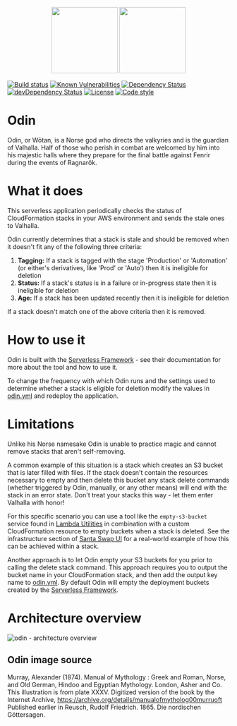 <p align="center">
  <img height="150" src="https://avatars0.githubusercontent.com/u/36457275?s=400&u=16d355f384ed7f8e0655b7ed1d70ff2e411690d8&v=4e">
  <img height="150" src="https://user-images.githubusercontent.com/2955468/44294549-01c7c280-a267-11e8-9fbf-4c3788eb4635.jpg">
  
</p>

[![Build status][build-badge]][build-badge-url]
[![Known Vulnerabilities][vulnerability-badge]][vulnerability-badge-url]
[![Dependency Status][dependency-badge]][dependency-badge-url]
[![devDependency Status][dev-dependency-badge]][dev-dependency-badge-url]
[![License][license-badge]][license-badge-url]
[![Code style][formatter-badge]][formatter-badge-url]

# Odin

Odin, or Wōtan, is a Norse god who directs the valkyries and is the guardian of Valhalla. Half of those who perish in combat are welcomed by him into his majestic halls where they prepare for the final battle against Fenrir during the events of Ragnarök.

# What it does

This serverless application periodically checks the status of CloudFormation stacks in your AWS environment and sends the stale ones to Valhalla.

Odin currently determines that a stack is stale and should be removed when it doesn't fit any of the following three criteria:

1.  **Tagging:** If a stack is tagged with the stage 'Production' or 'Automation' (or either's derivatives, like 'Prod' or 'Auto') then it is ineligible for deletion
1.  **Status:** If a stack's status is in a failure or in-progress state then it is ineligible for deletion
1.  **Age:** If a stack has been updated recently then it is ineligible for deletion

If a stack doesn't match one of the above criteria then it is removed.

# How to use it

Odin is built with the [Serverless Framework](https://serverless.com/) - see their documentation for more about the tool and how to use it.

To change the frequency with which Odin runs and the settings used to determine whether a stack is eligible for deletion modify the values in [odin.yml](https://github.com/manwaring/odin/blob/master/odin.yml) and redeploy the application.

# Limitations

Unlike his Norse namesake Odin is unable to practice magic and cannot remove stacks that aren't self-removing.

A common example of this situation is a stack which creates an S3 bucket that is later filled with files. If the stack doesn't contain the resources necessary to empty and then delete this bucket any stack delete commands (whether triggered by Odin, manually, or any other means) will end with the stack in an error state. Don't treat your stacks this way - let them enter Valhalla with honor!

For this specific scenario you can use a tool like the `empty-s3-bucket` service found in [Lambda Utilities](https://github.com/manwaring/lambda-utilities) in combination with a custom CloudFormation resource to empty buckets when a stack is deleted. See the infrastructure section of [Santa Swap UI](https://github.com/santaswap/ui) for a real-world example of how this can be achieved within a stack.

Another approach is to let Odin empty your S3 buckets for you prior to calling the delete stack command. This approach requires you to output the bucket name in your CloudFormation stack, and then add the output key name to [odin.yml](https://github.com/manwaring/odin/blob/master/odin.yml). By default Odin will empty the deployment buckets created by the [Serverless Framework](https://serverless.com/).

# Architecture overview

![odin - architecture overview](https://cloud.githubusercontent.com/assets/2955468/24622720/f24c75a4-1873-11e7-9e09-b83a1425c196.png)

## Odin image source

Murray, Alexander (1874). Manual of Mythology : Greek and Roman, Norse, and Old German, Hindoo and Egyptian Mythology. London, Asher and Co. This illustration is from plate XXXV. Digitized version of the book by the Internet Archive, https://archive.org/details/manualofmytholog00murruoft Published earlier in Reusch, Rudolf Friedrich. 1865. Die nordischen Göttersagen.

[build-badge]: https://circleci.com/gh/manwaring/odin.svg?style=shield&circle-token=9013ebb3f280856ee64dcaa261e6b3b46c7b7b77
[build-badge-url]: https://circleci.com/gh/manwaring/odin
[dependency-badge]: https://david-dm.org/manwaring/odin.svg
[dependency-badge-url]: https://david-dm.org/manwaring/odin
[dev-dependency-badge]: https://david-dm.org/manwaring/odin/dev-status.svg
[dev-dependency-badge-url]: https://david-dm.org/manwaring/odin?type=dev
[formatter-badge]: https://img.shields.io/badge/code_style-prettier-ff69b4.svg?style=flat-square
[formatter-badge-url]: #badge
[license-badge]: https://img.shields.io/github/license/manwaring/odin.svg
[license-badge-url]: https://github.com/manwaring/odin
[vulnerability-badge]: https://api.dependabot.com/badges/status?host=github&repo=manwaring/odin
[vulnerability-badge-url]: https://dependabot.com/
